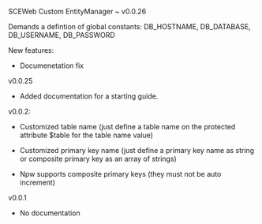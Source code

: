 SCEWeb Custom EntityManager ~ v0.0.26

Demands a defintion of global constants:
	DB_HOSTNAME, DB_DATABASE, DB_USERNAME, DB_PASSWORD

 New features:

 - Documenetation fix


v0.0.25

 - Added documentation for a starting guide. 


v0.0.2:

 - Customized table name (just define a table name on the protected attribute $table for the table name value)

 - Customized primary key name (just define a primary key name as string or composite primary key as an array of strings)

 - Npw supports composite primary keys (they must not be auto increment)


v0.0.1

 - No documentation